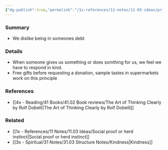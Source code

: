 ```yaml
---
{"dg-publish":true,"permalink":"/1x-references/11-notes/11-03-ideas/principle-of-reciprocity/","title":"Principle of reciprocity","noteIcon":""}
---
```



### Summary
- We dislike being in someones debt

### Details
- When someone gives us something or does somthing for us, we feel we have to respond in kind.
- Free gifts before requesting a donation, sample tastes in supermarkets work on this principle

### References
- [[4x - Reading/41 Books/41.02 Book reviews/The Art of Thinking Clearly by Rolf Dobelli\|The Art of Thinking Clearly by Rolf Dobelli]]

### Related
- [[1x - References/11 Notes/11.03 Ideas/Social proof or herd instinct\|Social proof or herd instinct]]
- [[3x - Spiritual/31 Notes/31.03 Structure Notes/Kindness\|Kindness]]